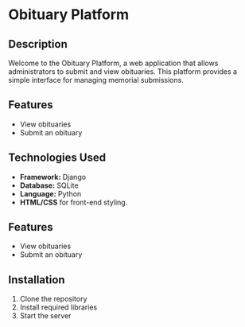 # Obituary Platform

## Description

Welcome to the Obituary Platform, a web application that allows administrators to submit and view obituaries. This platform provides a simple interface for managing memorial submissions.

## Features

- View obituaries
- Submit an obituary

## Technologies Used

- **Framework:** Django
- **Database:** SQLite
- **Language:** Python
- **HTML/CSS** for front-end styling.

## Features

- View obituaries
- Submit an obituary

## Installation

1. Clone the repository
2. Install required libraries
3. Start the server
